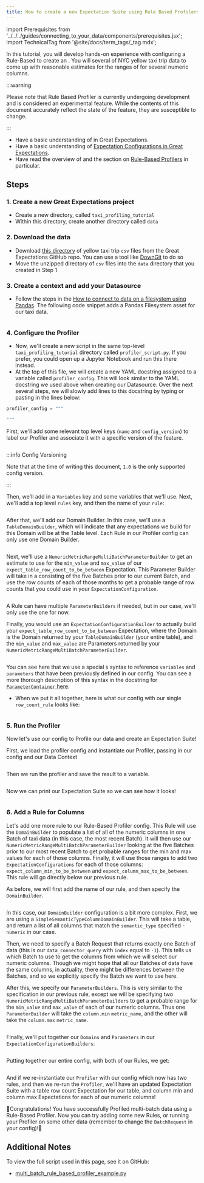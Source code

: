 ```yaml
---
title: How to create a new Expectation Suite using Rule Based Profilers
---
```

import Prerequisites from '../../../guides/connecting_to_your_data/components/prerequisites.jsx';
import TechnicalTag from '@site/docs/term_tags/_tag.mdx';

In this tutorial, you will develop hands-on experience with configuring a Rule-Based <TechnicalTag tag="profiler" text="Profiler" /> to create an <TechnicalTag tag="expectation_suite" text="Expectation Suite" />. You will <TechnicalTag tag="profiling" text="Profile" /> several <TechnicalTag tag="batch" text="Batches" /> of NYC yellow taxi trip data to come up with reasonable estimates for the ranges of <TechnicalTag tag="expectation" text="Expectations" /> for several numeric columns.

:::warning

Please note that Rule Based Profiler is currently undergoing development and is considered an experimental feature.
While the contents of this document accurately reflect the state of the feature, they are susceptible to change.

:::

<Prerequisites>

- Have a basic understanding of <TechnicalTag tag="metric" text="Metrics" /> in Great Expectations.
- Have a basic understanding of [Expectation Configurations in Great Expectations](https://docs.greatexpectations.io/docs/reference/expectations/expectations).
- Have read the overview of <TechnicalTag tag="profiler" text="Profilers" /> and the section on [Rule-Based Profilers](../../../terms/profiler.md#rule-based-profilers) in particular.

</Prerequisites>


## Steps

### 1. Create a new Great Expectations project

- Create a new directory, called `taxi_profiling_tutorial`
- Within this directory, create another directory called `data`

### 2. Download the data

- Download [this directory](https://github.com/great-expectations/great_expectations/tree/develop/tests/test_sets/taxi_yellow_tripdata_samples) of yellow taxi trip `csv` files from the Great Expectations GitHub repo. You can use a tool like [DownGit](https://downgit.github.io/) to do so
- Move the unzipped directory of `csv` files into the `data` directory that you created in Step 1

### 3. Create a context and add your Datasource

- Follow the steps in the [How to connect to data on a filesystem using Pandas](../../../guides/connecting_to_your_data/filesystem/pandas.md). The following code snippet adds a Pandas Filesystem asset for our taxi data.

```python name="tests/integration/docusaurus/expectations/advanced/multi_batch_rule_based_profiler_example.py init"
```

### 4. Configure the Profiler

- Now, we'll create a new script in the same top-level `taxi_profiling_tutorial` directory called `profiler_script.py`. If you prefer, you could open up a Jupyter Notebook and run this there instead.
- At the top of this file, we will create a new YAML docstring assigned to a variable called `profiler_config`. This will look similar to the YAML docstring we used above when creating our Datasource. Over the next several steps, we will slowly add lines to this docstring by typing or pasting in the lines below:

```python 
profiler_config = """

"""
```

First, we'll add some relevant top level keys (`name` and `config_version`) to label our Profiler and associate it with a specific version of the feature.

```yaml name="tests/integration/docusaurus/expectations/advanced/multi_batch_rule_based_profiler_example.py name and config_version"
```

:::info Config Versioning

Note that at the time of writing this document, `1.0` is the only supported config version.

:::

Then, we'll add in a `Variables` key and some variables that we'll use. Next, we'll add a top level `rules` key, and then the name of your `rule`:

```yaml name="tests/integration/docusaurus/expectations/advanced/multi_batch_rule_based_profiler_example.py variables and rule name"
```

After that, we'll add our Domain Builder. In this case, we'll use a `TableDomainBuilder`, which will indicate that any expectations we build for this Domain will be at the Table level. Each Rule in our Profiler config can only use one Domain Builder.

```yaml name="tests/integration/docusaurus/expectations/advanced/multi_batch_rule_based_profiler_example.py row_count_rule domain_builder"
```

Next, we'll use a `NumericMetricRangeMultiBatchParameterBuilder` to get an estimate to use for the `min_value` and `max_value` of our `expect_table_row_count_to_be_between` Expectation. This Parameter Builder will take in a <TechnicalTag tag="batch_request" text="Batch Request" /> consisting of the five Batches prior to our current Batch, and use the row counts of each of those months to get a probable range of row counts that you could use in your `ExpectationConfiguration`.

```yaml name="tests/integration/docusaurus/expectations/advanced/multi_batch_rule_based_profiler_example.py row_count_rule parameter_builders"
```

A Rule can have multiple `ParameterBuilders` if needed, but in our case, we'll only use the one for now.

Finally, you would use an `ExpectationConfigurationBuilder` to actually build your `expect_table_row_count_to_be_between` Expectation, where the Domain is the Domain returned by your `TableDomainBuilder` (your entire table), and the `min_value` and `max_value` are Parameters returned by your `NumericMetricRangeMultiBatchParameterBuilder`.

```yaml name="tests/integration/docusaurus/expectations/advanced/multi_batch_rule_based_profiler_example.py row_count_rule expectation_configuration_builders"
```
You can see here that we use a special `$` syntax to reference `variables` and `parameters` that have been previously defined in our config. You can see a more thorough description of this syntax in the  docstring for [`ParameterContainer` here](https://github.com/great-expectations/great_expectations/blob/develop/great_expectations/rule_based_profiler/types/parameter_container.py).

- When we put it all together, here is what our config with our single `row_count_rule` looks like:

```yaml name="tests/integration/docusaurus/expectations/advanced/multi_batch_rule_based_profiler_example.py full row_count_rule"
```

### 5. Run the Profiler

Now let's use our config to Profile our data and create an Expectation Suite!

First, we load the profiler config and instantiate our Profiler, passing in our config and our Data Context

```python name="tests/integration/docusaurus/expectations/advanced/multi_batch_rule_based_profiler_example.py instantiate"
```

Then we run the profiler and save the result to a variable. 

```python name="tests/integration/docusaurus/expectations/advanced/multi_batch_rule_based_profiler_example.py run"
```

Now we can print our Expectation Suite so we can see how it looks!

```python name="tests/integration/docusaurus/expectations/advanced/multi_batch_rule_based_profiler_example.py row_count_rule_suite"
```

### 6. Add a Rule for Columns

Let's add one more rule to our Rule-Based Profiler config. This Rule will use the `DomainBuilder` to populate a list of all of the numeric columns in one Batch of taxi data (in this case, the most recent Batch). It will then use our `NumericMetricRangeMultiBatchParameterBuilder` looking at the five Batches prior to our most recent Batch to get probable ranges for the min and max values for each of those columns. Finally, it will use those ranges to add two `ExpectationConfigurations` for each of those columns: `expect_column_min_to_be_between` and `expect_column_max_to_be_between`. This rule will go directly below our previous rule.

As before, we will first add the name of our rule, and then specify the `DomainBuilder`.

```yaml name="tests/integration/docusaurus/expectations/advanced/multi_batch_rule_based_profiler_example.py column_ranges_rule domain_builder"
```

In this case, our `DomainBuilder` configuration is a bit more complex. First, we are using a `SimpleSemanticTypeColumnDomainBuilder`. This will take a table, and return a list of all columns that match the `semantic_type` specified - `numeric` in our case.

Then, we need to specify a Batch Request that returns exactly one Batch of data (this is our `data_connector_query` with `index` equal to `-1`). This tells us which Batch to use to get the columns from which we will select our numeric columns. Though we might hope that all our Batches of data have the same columns, in actuality, there might be differences between the Batches, and so we explicitly specify the Batch we want to use here.

After this, we specify our `ParameterBuilders`. This is very similar to the specification in our previous rule, except we will be specifying two `NumericMetricRangeMultiBatchParameterBuilders` to get a probable range for the `min_value` and `max_value` of each of our numeric columns. Thus one `ParameterBuilder` will take the `column.min` `metric_name`, and the other will take the `column.max` `metric_name`.

```yaml name="tests/integration/docusaurus/expectations/advanced/multi_batch_rule_based_profiler_example.py column_ranges_rule parameter_builders"
```

Finally, we'll put together our `Domains` and `Parameters` in our `ExpectationConfigurationBuilders`:

```yaml name="tests/integration/docusaurus/expectations/advanced/multi_batch_rule_based_profiler_example.py column_ranges_rule expectation_configuration_builders"
```

Putting together our entire config, with both of our Rules, we get:

```yaml name="tests/integration/docusaurus/expectations/advanced/multi_batch_rule_based_profiler_example.py full profiler_config"
```

And if we re-instantiate our `Profiler` with our config which now has two rules, and then we re-run the `Profiler`, we'll have an updated Expectation Suite with a table row count Expectation for our table, and column min and column max Expectations for each of our numeric columns!

🚀Congratulations! You have successfully Profiled multi-batch data using a Rule-Based Profiler. Now you can try adding some new Rules, or running your Profiler on some other data (remember to change the `BatchRequest` in your config)!🚀

## Additional Notes

To view the full script used in this page, see it on GitHub:

- [multi_batch_rule_based_profiler_example.py](https://github.com/great-expectations/great_expectations/blob/develop/tests/integration/docusaurus/expectations/advanced/multi_batch_rule_based_profiler_example.py)

